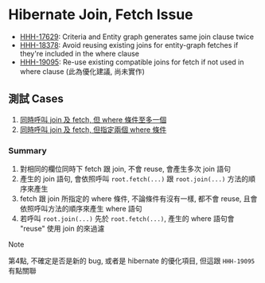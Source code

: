 # Hibernate Join, Fetch Issue

- [HHH-17629](https://hibernate.atlassian.net/browse/HHH-17629): Criteria and Entity graph generates same join clause twice
- [HHH-18378](https://hibernate.atlassian.net/browse/HHH-18378): Avoid reusing existing joins for entity-graph fetches if they're included in the where clause
- [HHH-19095](https://hibernate.atlassian.net/browse/HHH-19095): Re-use existing compatible joins for fetch if not used in where clause (此為優化建議, 尚未實作)

## 測試 Cases

1. [同時呼叫 join 及 fetch, 但 where 條件至多一個](./src/test/java/com/example/JoinAndFetchWithSingleClauseTest.java)
2. [同時呼叫 join 及 fetch, 但指定兩個 where 條件](./src/test/java/com/example/JoinAndFetchWithMultiClauseTest.java)

### Summary

1. 對相同的欄位同時下 fetch 跟 join, 不會 reuse, 會產生多次 join 語句
2. 產生的 join 語句, 會依照呼叫 `root.fetch(...)` 跟 `root.join(...)` 方法的順序來產生
3. fetch 跟 join 所指定的 where 條件, 不論條件有沒有一樣, 都不會 reuse, 且會依照呼叫方法的順序來產生 where 語句
4. 若呼叫 `root.join(...)` 先於 `root.fetch(...)`, 產生的 where 語句會 "reuse" 使用 join 的來過濾

> [!NOTE]
> 第4點, 不確定是否是新的 bug, 或者是 hibernate 的優化項目, 但這跟 `HHH-19095` 有點關聯
